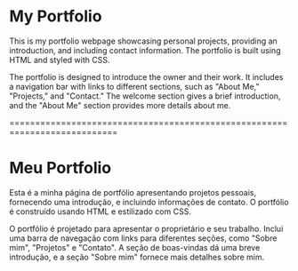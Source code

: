 # My Portfolio

This is my portfolio webpage showcasing personal projects, providing an introduction, and including contact information. The portfolio is built using HTML and styled with CSS.

The portfolio is designed to introduce the owner and their work. It includes a navigation bar with links to different sections, such as "About Me," "Projects," and "Contact." The welcome section gives a brief introduction, and the "About Me" section provides more details about me.

===========================================================================

# Meu Portfolio

Esta é a minha página de portfólio apresentando projetos pessoais, fornecendo uma introdução, e incluindo informações de contato. O portfólio é construído usando HTML e estilizado com CSS.

O portfólio é projetado para apresentar o proprietário e seu trabalho. Inclui uma barra de navegação com links para diferentes seções, como "Sobre mim", "Projetos" e "Contato". A seção de boas-vindas dá uma breve introdução, e a seção "Sobre mim" fornece mais detalhes sobre mim.
